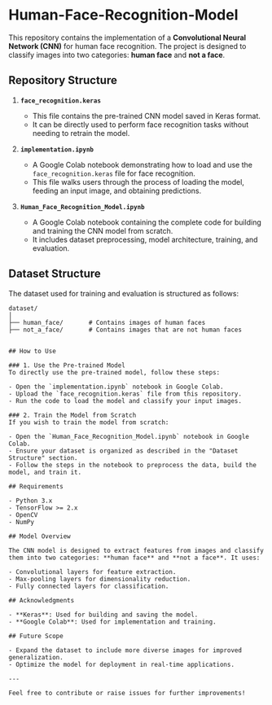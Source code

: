 # Human-Face-Recognition-Model

This repository contains the implementation of a **Convolutional Neural Network (CNN)** for human face recognition. The project is designed to classify images into two categories: **human face** and **not a face**.  

## Repository Structure  

1. **`face_recognition.keras`**  
   - This file contains the pre-trained CNN model saved in Keras format.  
   - It can be directly used to perform face recognition tasks without needing to retrain the model.  

2. **`implementation.ipynb`**  
   - A Google Colab notebook demonstrating how to load and use the `face_recognition.keras` file for face recognition.  
   - This file walks users through the process of loading the model, feeding an input image, and obtaining predictions.  

3. **`Human_Face_Recognition_Model.ipynb`**  
   - A Google Colab notebook containing the complete code for building and training the CNN model from scratch.  
   - It includes dataset preprocessing, model architecture, training, and evaluation.  

## Dataset Structure  

The dataset used for training and evaluation is structured as follows:

```
dataset/  
│  
├── human_face/       # Contains images of human faces  
├── not_a_face/       # Contains images that are not human faces  


## How to Use  

### 1. Use the Pre-trained Model  
To directly use the pre-trained model, follow these steps:  

- Open the `implementation.ipynb` notebook in Google Colab.  
- Upload the `face_recognition.keras` file from this repository.  
- Run the code to load the model and classify your input images.  

### 2. Train the Model from Scratch  
If you wish to train the model from scratch:  

- Open the `Human_Face_Recognition_Model.ipynb` notebook in Google Colab.  
- Ensure your dataset is organized as described in the "Dataset Structure" section.  
- Follow the steps in the notebook to preprocess the data, build the model, and train it.  

## Requirements  

- Python 3.x  
- TensorFlow >= 2.x  
- OpenCV  
- NumPy  

## Model Overview  

The CNN model is designed to extract features from images and classify them into two categories: **human face** and **not a face**. It uses:  

- Convolutional layers for feature extraction.  
- Max-pooling layers for dimensionality reduction.  
- Fully connected layers for classification.  

## Acknowledgments  

- **Keras**: Used for building and saving the model.  
- **Google Colab**: Used for implementation and training.  

## Future Scope  

- Expand the dataset to include more diverse images for improved generalization.  
- Optimize the model for deployment in real-time applications.  

---

Feel free to contribute or raise issues for further improvements!  

